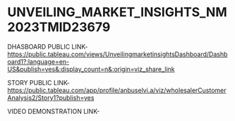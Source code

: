 
# UNVEILING_MARKET_INSIGHTS_NM2023TMID23679
DHASBOARD PUBLIC LINK-
https://public.tableau.com/views/UnveilingmarketinsightsDashboard/Dashboard1?:language=en-US&publish=yes&:display_count=n&:origin=viz_share_link

STORY PUBLIC LINK-https://public.tableau.com/app/profile/anbuselvi.a/viz/wholesalerCustomerAnalysis2/Story1?publish=yes

VIDEO DEMONSTRATION LINK-



